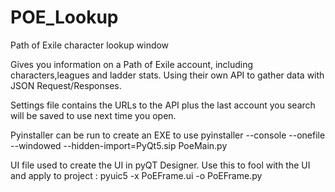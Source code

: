 # POE_Lookup
Path of Exile character lookup window


Gives you information on a Path of Exile account, including characters,leagues and ladder stats.
Using their own API to gather data with JSON Request/Responses.


Settings file contains the URLs to  the API plus the last account you search will be saved
to use next time you open.




Pyinstaller can be run to create an EXE to use
pyinstaller --console --onefile --windowed --hidden-import=PyQt5.sip PoeMain.py




UI file used to create the UI in pyQT Designer.
Use this to fool with the UI and apply to project : pyuic5 -x PoEFrame.ui -o PoEFrame.py
